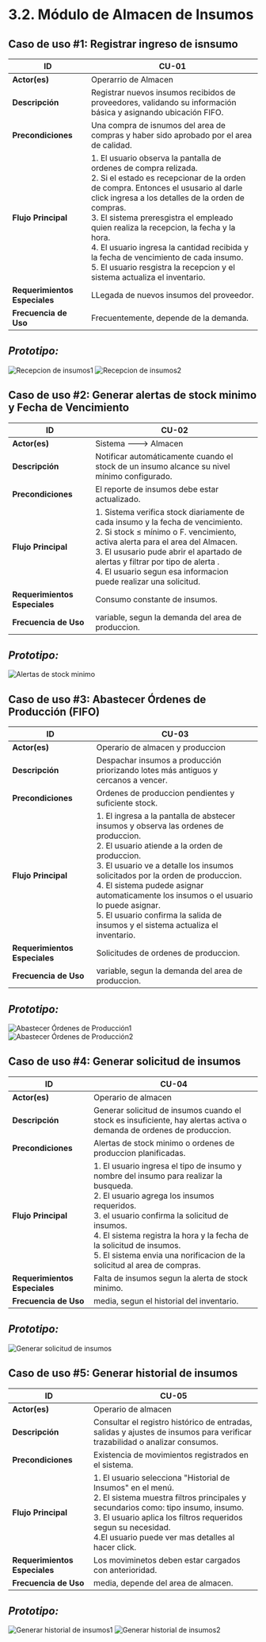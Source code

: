# 3.2. Módulo de Almacen de Insumos 

## **Caso de uso #1: Registrar ingreso de isnsumo**

| **ID**               | CU-01                                                                   |
|----------------------|-------------------------------------------------------------------------|
| **Actor(es)**        | Operarrio  de Almacen                                            |
| **Descripción**      | Registrar nuevos insumos recibidos de proveedores, validando su información básica y asignando ubicación FIFO.           |
| **Precondiciones**   | Una compra de isnumos del area de compras y haber sido aprobado por el area de calidad.           |
| **Flujo Principal**  | 1. El usuario observa la pantalla de ordenes de compra relizada.  <br> 2. Si el estado es recepcionar de la orden de compra. Entonces el ususario al darle click ingresa a los detalles de la orden de compras. <br> 3. El sistema preresgistra el empleado quien realiza la recepcion, la fecha y la hora. <br> 4. El usuario ingresa la cantidad recibida y la fecha de vencimiento de cada insumo. <br> 5. El usuario resgistra la recepcion y el sistema actualiza el inventario. |
| **Requerimientos Especiales** | LLegada de nuevos insumos del proveedor.    |
| **Frecuencia de Uso**| Frecuentemente, depende de la demanda.    

## *Prototipo:*
![Recepcion de insumos1](Prototipos/RecepcionInsumosF1.png)
![Recepcion de insumos2](Prototipos/RecepcionInsumosF2.png)

## **Caso de uso #2: Generar alertas de stock minimo y Fecha de Vencimiento**

| **ID**               | CU-02                                                                   |
|----------------------|-------------------------------------------------------------------------|
| **Actor(es)**        | Sistema ---> Almacen                                            |
| **Descripción**      | Notificar automáticamente cuando el stock de un insumo alcance su nivel mínimo configurado.           |
| **Precondiciones**   | El reporte de insumos debe estar actualizado.           |
| **Flujo Principal**  | 1. Sistema verifica stock diariamente de cada insumo y la fecha de vencimiento.  <br> 2. Si stock ≤ mínimo o F. vencimiento, activa alerta para el area del Almacen. <br> 3.  El ususario pude abrir el apartado de alertas y filtrar por tipo de alerta . <br> 4. El usuario segun esa informacion puede realizar una solicitud. |
| **Requerimientos Especiales** | Consumo constante de insumos.    |
| **Frecuencia de Uso**| variable, segun la demanda del area de produccion.    

## *Prototipo:*
![Alertas de stock minimo](Prototipos/alertas-stock.png)

## **Caso de uso #3:  Abastecer Órdenes de Producción (FIFO)**

| **ID**               | CU-03                                                                   |
|----------------------|-------------------------------------------------------------------------|
| **Actor(es)**        | Operario de almacen y produccion                                            |
| **Descripción**      | Despachar insumos a producción priorizando lotes más antiguos y cercanos a vencer.          |
| **Precondiciones**   | Ordenes de produccion pendientes y suficiente stock.           |
| **Flujo Principal**  | 1. El ingresa a la pantalla de abstecer insumos y observa las ordenes de produccion.  <br> 2. El usuario atiende a la orden de produccion. <br> 3.  El usuario ve a detalle los insumos solicitados por la orden de produccion. <br> 4. El sistema pudede asignar automaticamente los insumos o el usuario lo puede asignar. <br> 5. El usuario confirma la salida de insumos y el sistema actualiza el inventario. |
| **Requerimientos Especiales** | Solicitudes de ordenes de produccion.    |
| **Frecuencia de Uso**| variable, segun la demanda del area de produccion.    

## *Prototipo:*
![Abastecer Órdenes de Producción1](Prototipos/AbastecimientoF1.png)
![Abastecer Órdenes de Producción2](Prototipos/AbastecimientoF2.png)

## **Caso de uso #4:  Generar solicitud de insumos**

| **ID**               | CU-04                                                                   |
|----------------------|-------------------------------------------------------------------------|
| **Actor(es)**        | Operario de almacen                                           |
| **Descripción**      | Generar solicitud de insumos cuando el stock es insuficiente, hay alertas activa o demanda de ordenes de produccion.         |
| **Precondiciones**   | Alertas de stock minimo o ordenes de produccion planificadas. |
| **Flujo Principal**  | 1. El usuario ingresa el tipo de insumo y nombre del insumo para realizar la busqueda.  <br> 2. El usuario agrega los insumos requeridos. <br> 3.  el usuario confirma la solicitud de insumos. <br> 4. El sistema registra la hora y la fecha de la solicitud de insumos.  <br> 5. El sistema envia una norificacion de la solicitud al area de compras.|
| **Requerimientos Especiales** | Falta de insumos segun la alerta de stock minimo.    |
| **Frecuencia de Uso**| media, segun el historial del inventario.    

## *Prototipo:*
![Generar solicitud de insumos](Prototipos/SolicitudInsumosF.png)

## **Caso de uso #5:  Generar historial de insumos**

| **ID**               | CU-05                                                                 |
|----------------------|-------------------------------------------------------------------------|
| **Actor(es)**        | Operario de almacen                                           |
| **Descripción**      | Consultar el registro histórico de entradas, salidas y ajustes de insumos para verificar trazabilidad o analizar consumos.        |
| **Precondiciones**   | Existencia de movimientos registrados en el sistema. |
| **Flujo Principal**  | 1. El usuario selecciona "Historial de Insumos" en el menú.  <br> 2. El sistema muestra filtros principales y secundarios como: tipo insumo, insumo. <br> 3.  El usuario aplica los filtros requeridos segun su necesidad. <br> 4.El usuario puede ver mas detalles al hacer click.|
| **Requerimientos Especiales** | Los moviminetos deben estar cargados con anterioridad.    |
| **Frecuencia de Uso**| media, depende del area de almacen.    

## *Prototipo:*
![Generar historial de insumos1](Prototipos/HistorialF1.png)
![Generar historial de insumos2](Prototipos/HistorialF2.png)
